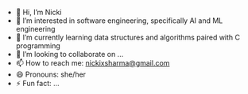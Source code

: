 - 👋 Hi, I’m Nicki
- 👀 I’m interested in software engineering, specifically AI and ML engineering
- 🌱 I’m currently learning data structures and algorithms paired with C programming
- 💞️ I’m looking to collaborate on ...
- 📫 How to reach me: nickixsharma@gmail.com
- 😄 Pronouns: she/her
- ⚡ Fun fact: ...

<!---
nickisharma5/nickisharma5 is a ✨ special ✨ repository because its `README.md` (this file) appears on your GitHub profile.
You can click the Preview link to take a look at your changes.
--->
